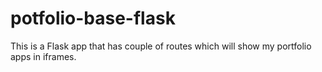 # potfolio-base-flask
This is a Flask app that has couple of routes which will show my portfolio apps in iframes.
